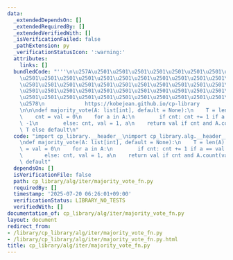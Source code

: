 ```yaml
---
data:
  _extendedDependsOn: []
  _extendedRequiredBy: []
  _extendedVerifiedWith: []
  _isVerificationFailed: false
  _pathExtension: py
  _verificationStatusIcon: ':warning:'
  attributes:
    links: []
  bundledCode: "'''\n\u257A\u2501\u2501\u2501\u2501\u2501\u2501\u2501\u2501\u2501\u2501\
    \u2501\u2501\u2501\u2501\u2501\u2501\u2501\u2501\u2501\u2501\u2501\u2501\u2501\
    \u2501\u2501\u2501\u2501\u2501\u2501\u2501\u2501\u2501\u2501\u2501\u2501\u2501\
    \u2501\u2501\u2501\u2501\u2501\u2501\u2501\u2501\u2501\u2501\u2501\u2501\u2501\
    \u2501\u2501\u2501\u2501\u2501\u2501\u2501\u2501\u2501\u2501\u2501\u2501\u2501\
    \u2578\n             https://kobejean.github.io/cp-library               \n'''\n\
    \n\n\ndef majority_vote(A: list[int], default = None):\n    T = len(A) >> 1\n\
    \    cnt = val = 0\n    for a in A:\n        if cnt: cnt += 1 if a == val else\
    \ -1\n        else: cnt, val = 1, a\n    return val if cnt and A.count(val) >\
    \ T else default\n"
  code: "import cp_library.__header__\nimport cp_library.alg.__header__\nimport cp_library.alg.iter.__header__\n\
    \ndef majority_vote(A: list[int], default = None):\n    T = len(A) >> 1\n    cnt\
    \ = val = 0\n    for a in A:\n        if cnt: cnt += 1 if a == val else -1\n \
    \       else: cnt, val = 1, a\n    return val if cnt and A.count(val) > T else\
    \ default"
  dependsOn: []
  isVerificationFile: false
  path: cp_library/alg/iter/majority_vote_fn.py
  requiredBy: []
  timestamp: '2025-07-20 06:26:01+09:00'
  verificationStatus: LIBRARY_NO_TESTS
  verifiedWith: []
documentation_of: cp_library/alg/iter/majority_vote_fn.py
layout: document
redirect_from:
- /library/cp_library/alg/iter/majority_vote_fn.py
- /library/cp_library/alg/iter/majority_vote_fn.py.html
title: cp_library/alg/iter/majority_vote_fn.py
---
```

